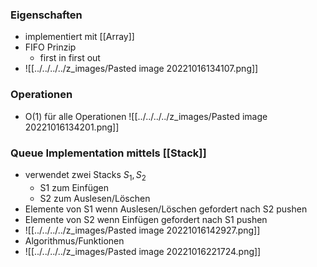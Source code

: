 ### Eigenschaften
+ implementiert mit [[Array]]
+ FIFO Prinzip
	+ first in first out
+ ![[../../../../z_images/Pasted image 20221016134107.png]]

### Operationen
+ O(1) für alle Operationen 
![[../../../../z_images/Pasted image 20221016134201.png]]

### Queue Implementation mittels [[Stack]]
+ verwendet zwei Stacks $S_1, S_2$
	+ S1 zum Einfügen
	+ S2 zum Auslesen/Löschen
+ Elemente von S1 wenn Auslesen/Löschen gefordert nach S2 pushen
+ Elemente von S2 wenn Einfügen gefordert nach S1 pushen
+ ![[../../../../z_images/Pasted image 20221016142927.png]]
+ Algorithmus/Funktionen
+ ![[../../../../z_images/Pasted image 20221016221724.png]]
